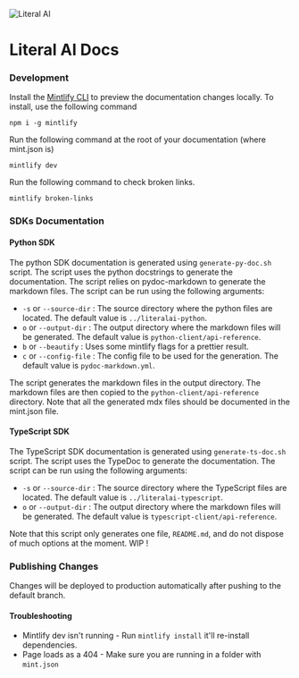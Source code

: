 ![Literal AI](/images/logoliteralai.png)

# Literal AI Docs

### Development

Install the [Mintlify CLI](https://www.npmjs.com/package/mintlify) to preview the documentation changes locally. To install, use the following command

```
npm i -g mintlify
```

Run the following command at the root of your documentation (where mint.json is)

```
mintlify dev
```

Run the following command to check broken links. 

```
mintlify broken-links
```

### SDKs Documentation

#### Python SDK

The python SDK documentation is generated using ```generate-py-doc.sh``` script. The script uses the python docstrings to generate the documentation. The script relies on pydoc-markdown to generate the markdown files. The script can be run using the following arguments:
- ```-s``` or ```--source-dir``` : The source directory where the python files are located. The default value is ```../literalai-python```.
- ```o``` or ```--output-dir``` : The output directory where the markdown files will be generated. The default value is ```python-client/api-reference```.
- ```b``` or ```--beautify``` : Uses some mintlify flags for a prettier result.
- ```c``` or ```--config-file``` : The config file to be used for the generation. The default value is ```pydoc-markdown.yml```.

The script generates the markdown files in the output directory. The markdown files are then copied to the ```python-client/api-reference``` directory. Note that all the generated mdx files should be documented in the mint.json file.

#### TypeScript SDK

The TypeScript SDK documentation is generated using ```generate-ts-doc.sh``` script. The script uses the TypeDoc to generate the documentation. The script can be run using the following arguments:
- ```-s``` or ```--source-dir``` : The source directory where the TypeScript files are located. The default value is ```../literalai-typescript```.
- ```o``` or ```--output-dir``` : The output directory where the markdown files will be generated. The default value is ```typescript-client/api-reference```.

Note that this script only generates one file, ```README.md```, and do not dispose of much options at the moment. WIP !


### Publishing Changes

Changes will be deployed to production automatically after pushing to the default branch.

#### Troubleshooting

- Mintlify dev isn't running - Run `mintlify install` it'll re-install dependencies.
- Page loads as a 404 - Make sure you are running in a folder with `mint.json`
